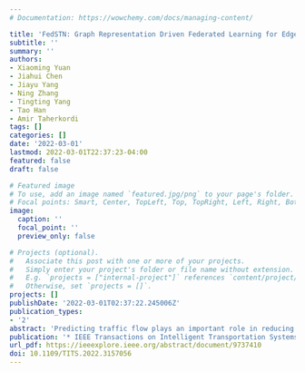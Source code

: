 ```yaml
---
# Documentation: https://wowchemy.com/docs/managing-content/

title: 'FedSTN: Graph Representation Driven Federated Learning for Edge Computing Enabled Urban Traffic Flow Prediction'
subtitle: ''
summary: ''
authors:
- Xiaoming Yuan
- Jiahui Chen
- Jiayu Yang
- Ning Zhang
- Tingting Yang
- Tao Han
- Amir Taherkordi
tags: []
categories: []
date: '2022-03-01'
lastmod: 2022-03-01T22:37:23-04:00
featured: false
draft: false

# Featured image
# To use, add an image named `featured.jpg/png` to your page's folder.
# Focal points: Smart, Center, TopLeft, Top, TopRight, Left, Right, BottomLeft, Bottom, BottomRight.
image:
  caption: ''
  focal_point: ''
  preview_only: false

# Projects (optional).
#   Associate this post with one or more of your projects.
#   Simply enter your project's folder or file name without extension.
#   E.g. `projects = ["internal-project"]` references `content/project/deep-learning/index.md`.
#   Otherwise, set `projects = []`.
projects: []
publishDate: '2022-03-01T02:37:22.245006Z'
publication_types:
- '2'
abstract: 'Predicting traffic flow plays an important role in reducing traffic congestion and improving transportation efficiency for smart cities. Traffic Flow Prediction (TFP) in the smart city requires efficient models, highly reliable networks, and data privacy. As traffic data, traffic trajectory can be transformed into a graph representation, so as to mine the spatio-temporal information of the graph for TFP. However, most existing work adopt a central training mode where the privacy problem brought by the distributed traffic data is not considered. In this paper, we propose a Federated Deep Learning based on the Spatial-Temporal Long and Short-Term Networks (FedSTN) algorithm to predict traffic flow by utilizing observed historical traffic data. In FedSTN, each local TFP model deployed in an edge computing server includes three main components, namely Recurrent Long-term Capture Network (RLCN) module, Attentive Mechanism Federated Network (AMFN) module, and Semantic Capture Network (SCN) module. RLCN can capture the long-term spatial-temporal information in each area. AMFN shares short-term spatio-temporal hidden information when it trains its local TFP model by the additive homomorphic encryption approach based on Vertical Federated Learning (VFL). We employ SCN to capture semantic features such as irregular non-Euclidean connections and Point of Interest (POI). Compared with existing baselines, several simulations are conducted on practical data sets and the results prove the effectiveness of our algorithm.'
publication: '* IEEE Transactions on Intelligent Transportation Systems *'
url_pdf: https://ieeexplore.ieee.org/abstract/document/9737410
doi: 10.1109/TITS.2022.3157056
---
```

